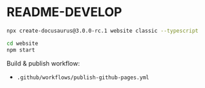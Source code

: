 # README-DEVELOP

```bash
npx create-docusaurus@3.0.0-rc.1 website classic --typescript
```

```bash
cd website
npm start
```

Build & publish workflow:

- `.github/workflows/publish-github-pages.yml`
